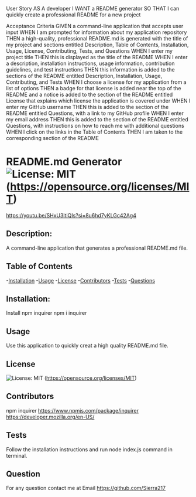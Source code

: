 User Story
AS A developer
I WANT a README generator
SO THAT I can quickly create a professional README for a new project

Acceptance Criteria
GIVEN a command-line application that accepts user input
WHEN I am prompted for information about my application repository
THEN a high-quality, professional README.md is generated with the title of my project and sections entitled Description, Table of Contents, Installation, Usage, License, Contributing, Tests, and Questions
WHEN I enter my project title
THEN this is displayed as the title of the README
WHEN I enter a description, installation instructions, usage information, contribution guidelines, and test instructions
THEN this information is added to the sections of the README entitled Description, Installation, Usage, Contributing, and Tests
WHEN I choose a license for my application from a list of options
THEN a badge for that license is added near the top of the README and a notice is added to the section of the README entitled License that explains which license the application is covered under
WHEN I enter my GitHub username
THEN this is added to the section of the README entitled Questions, with a link to my GitHub profile
WHEN I enter my email address
THEN this is added to the section of the README entitled Questions, with instructions on how to reach me with additional questions
WHEN I click on the links in the Table of Contents
THEN I am taken to the corresponding section of the README

# README.md Generator ![License: MIT](https://img.shields.io/badge/License-MIT-yellow.svg) (https://opensource.org/licenses/MIT)
https://youtu.be/SHxU3ltiQIs?si=8u6hd7yKLGc42Ag4

## Description:
A command-line application that generates a professional README.md file.
## Table of Contents
  -[Installation](#Installation)
  -[Usage](#Usage)
  -[License](#License)
  -[Contributors](#Contributors)
  -[Tests](#Tests)
  -[Questions](#Questions)
## Installation:
Install npm inquirer 
npm i inquirer
## Usage
Use this application to quickly creat a high quality README.md file.
## License
![License: MIT](https://img.shields.io/badge/License-MIT-yellow.svg) (https://opensource.org/licenses/MIT)
## Contributors
npm inquirer https://www.npmjs.com/package/inquirer
https://developer.mozilla.org/en-US/
## Tests
Follow the installation instructions and run node index.js command in terminal.
## Question
For any question contact me at 
Email
https://github.com/Sierra217

